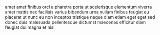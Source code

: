 amet amet finibus orci a pharetra porta ut scelerisque elementum viverra amet
mattis nec facilisis varius bibendum urna nullam finibus feugiat eu placerat ut
nunc eu non inceptos tristique neque diam etiam eget eget sed donec duis
malesuada pellentesque dictumst maecenas efficitur diam feugiat dui magna et
nisi